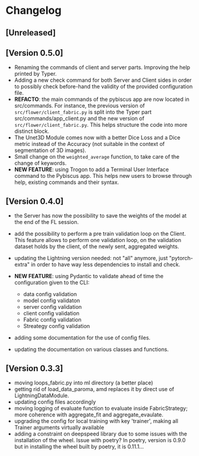 # Changelog

## [Unreleased]


## [Version 0.5.0]

* Renaming the commands of client and server parts. Improving the help printed by Typer.
* Adding a new check command for both Server and Client sides in order to possibly check before-hand the validity of the provided configuration file.
* **REFACTO**: the main commands of the pybiscus app are now located in src/commands. For instance, the previous version of `src/flower/client_fabric.py` is split into the Typer part src/commands/app_client.py and the new version of `src/flower/client_fabric.py`. This helps structure the code into more distinct block.
* The Unet3D Module comes now with a better Dice Loss and a Dice metric instead of the Accuracy (not suitable in the context of segmentation of 3D images).
* Small change on the `weighted_average` function, to take care of the change of keywords.
* **NEW FEATURE**: using Trogon to add a Terminal User Interface command to the Pybiscus app. This helps new users to browse through help, existing commands and their syntax.

## [Version 0.4.0]

* the Server has now the possibility to save the weights of the model at the end of the FL session.
* add the possibility to perform a pre train validation loop on the Client. This feature allows to perform one validation loop, on the validation dataset holds by the client, of the newly sent, aggregated weights.
* updating the Lightning version needed: not "all" anymore, just "pytorch-extra" in order to have way less dependencies to install and check.

* **NEW FEATURE**: using Pydantic to validate ahead of time the configuration given to the CLI:
    - data config validation
    - model config validaton
    - server config validation
    - client config validation
    - Fabric config validation
    - Streategy config validation
* adding some documentation for the use of config files.
* updating the documentation on various classes and functions.

## [Version 0.3.3]

* moving loops_fabric.py into ml directory (a better place)
* getting rid of load_data_paroma, amd replaces it by direct use of LightningDataModule.
* updating config files accordingly
* moving logging of evaluate function to evaluate inside FabricStrategy; more coherence with aggregate_fit and aggregate_evaulate.
* upgrading the config for local training with key 'trainer', making all Trainer arguments virtually available
* adding a constraint on deepspeed library due to some issues with the installation of the wheel. Issue with poetry? In poetry, version is 0.9.0 but in installing the wheel built by poetry, it is 0.11.1...
